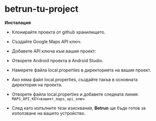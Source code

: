 # betrun-tu-project

**Инсталация**
- Клонирайте проекта от github хранилището.
- Създайте Google Maps API ключ.
- Добавете API ключа към вашия проект:
- Отворете Android проекта в Android Studio.
- Намерете файла local.properties в директорията на вашия проект.
- Ако няма файл local.properties, създайте такъв в основната директория на проекта.
- Отворете файла local.properties и добавете следната линия:
`MAPS_API_KEY=вашият_maps_api_ключ`

- След като изпълните тези изисквания, **Betrun** ще бъде готов за използване на вашето устройство. 
